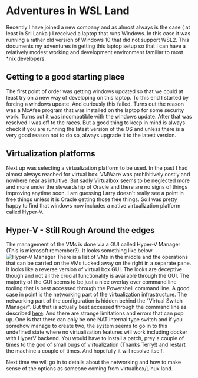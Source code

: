 # Adventures in WSL Land

Recently I have joined a new company and as almost always is the case ( at least in Sri Lanka ) I received a laptop
that runs Windows. In this case it was running a rather old version of Windows 10 that did not support WSL2. This documents
my adventures in getting this laptop setup so that I can have a relatively modest working and development environment familiar
to most *nix developers.

## Getting to a good starting place

The first point of order was getting windows updated so that we could at least try on a new way of developing on this laptop.
To this end I started by forcing a windows update. And curiously this failed. Turns out the reason was a McAfee program that was installed 
on the laptop for some security work. Turns out it was incompatible with the windows update. After that was resolved I was off to the races.
But a good thing to keep in mind is always check if you are running the latest version of the OS and unless there is a very good reason not to
do so, always upgrade it to the latest version.

## Virtualization platforms

Next up was selecting a virtualization platform to be used. In the past I had almost always reached for virtual box. VMWare was prohibitively costly
and nowhere near as intuitive. But sadly Virtualbox seems to be neglected more and more under the stewardship of Oracle and there are no signs of things
improving anytime soon. I am guessing Larry doesn't really see a point in free things unless it is Oracle getting those free things. So I was pretty happy to find
that windows now includes a native virtualization platform called Hyper-V.

## Hyper-V - Still Rough Around the edges

The management of the VMs is done via a GUI called Hyper-V Manager (This is microsoft remember?). It looks something like below
![Hyper-V Manager](/img/Microsoft-Hyper-V-manager.jpg)
There is a list of VMs in the middle and the operations that can be carried on the VMs tucked away on the right in a separate pane. It looks like a reverse version
of virtual box GUI. The looks are deceptive though and not all the crucial functionality is available through the GUI. The majority of the GUI seems to be 
just a nice overlay over command line tooling that is best accessed through the Powershell command line. A good case in point is the networking part of the virtualization infrastructure. The networking part of the configuration is hidden behind the "Virtual Switch Manager". But that is actually best accessed through the command line as described [here](https://docs.microsoft.com/en-us/virtualization/hyper-v-on-windows/user-guide/setup-nat-network). And there are strange limitations and errors that can pop up. One is that there can only be one NAT internal type switch and if you somehow manage to create two, the system seems to go in to this undefined state where no virtualization features will work including docker with HyperV backend. You would have to install a patch, prey a couple of times to the god of small bugs of virtualization (Thanks Terry!) and restart the machine a couple of times. And hopefully it will resolve itself.

Next time we will go in to details about the networking and how to make sense of the options as someone coming from virtualbox/Linux land.


